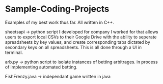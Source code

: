 # Sample-Coding-Projects
Examples of my best work thus far. All written in C++.

sheetsapi -> python script I developed for company I worked for that allows users to export local CSVs to their Google Drive with the ability to seperate spreadsheets by key values, and create corresponding tabs dictated by secondary keys on all spreadsheets. This is all done through a UI in terminal.

arb.py -> python script to isolate instances of betting arbitrages. in process of implementing automated betting.

FishFrenzy.java -> independant game written in java
